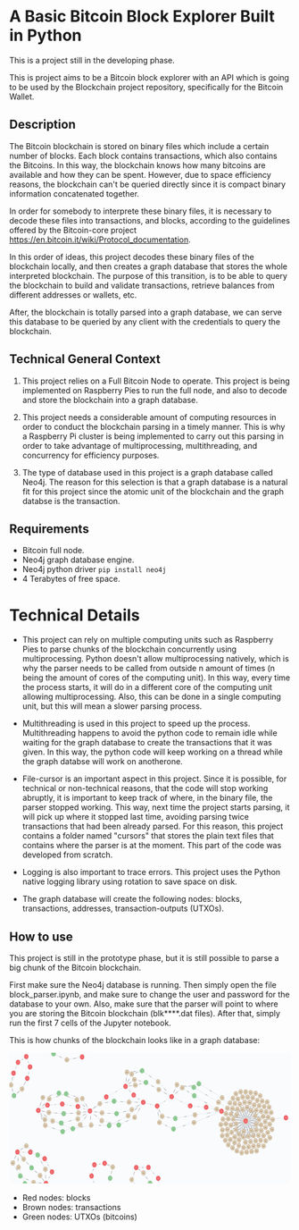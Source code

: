 # A Basic Bitcoin Block Explorer Built in Python

This is a project still in the developing phase.

This is project aims to be a Bitcoin block explorer with an API which is going to be used by the Blockchain project repository, specifically for the Bitcoin Wallet.

## Description

The Bitcoin blockchain is stored on binary files which include a certain number of blocks. Each block contains transactions, which also contains the Bitcoins. In this way, the blockchain knows how many bitcoins are available and how they can be spent. However, due to space efficiency reasons, the blockchain can't be queried directly since it is compact binary information concatenated together. 

In order for somebody to interprete these binary files, it is necessary to decode these files into transactions, and blocks, according to the guidelines offered by the Bitcoin-core project https://en.bitcoin.it/wiki/Protocol_documentation.

In this order of ideas, this project decodes these binary files of the blockchain locally, and then creates a graph database that stores the whole interpreted blockchain. The purpose of this transition, is to be able to query the blockchain to build and validate transactions, retrieve balances from different addresses or wallets, etc.

After, the blockchain is totally parsed into a graph database, we can serve this database to be queried by any client with the credentials to query the blockchain.

## Technical General Context

1. This project relies on a Full Bitcoin Node to operate. This project is being implemented on Raspberry Pies to run the full node, and also to decode and store the blockchain into a graph database.

2. This project needs a considerable amount of computing resources in order to conduct the blockchain parsing in a timely manner. This is why a Raspberry Pi cluster is being implemented to carry out this parsing in order to take advantage of multiprocessing, multithreading, and concurrency for efficiency purposes.

3. The type of database used in this project is a graph database called Neo4j. The reason for this selection is that a graph database is a natural fit for this project since the atomic unit of the blockchain and the graph databse is the transaction.

## Requirements

- Bitcoin full node.
- Neo4j graph database engine.
- Neo4j python driver ```pip install neo4j```
- 4 Terabytes of free space.

# Technical Details

- This project can rely on multiple computing units such as Raspberry Pies to parse chunks of the blockchain concurrently using multiprocessing. Python doesn't allow multiprocessing natively, which is why the parser needs to be called from outside n amount of times (n being the amount of cores of the computing unit). In this way, every time the process starts, it will do in a different core of the computing unit allowing multiprocessing. Also, this can be done in a single computing unit, but this will mean a slower parsing process.

- Multithreading is used in this project to speed up the process. Multithreading happens to avoid the python code to remain idle while waiting for the graph database to create the transactions that it was given. In this way, the python code will keep working on a thread while the graph databse will work on anotherone. 

- File-cursor is an important aspect in this project. Since it is possible, for technical or non-technical reasons, that the code will stop working abruptly, it is important to keep track of where, in the binary file, the parser stopped working. This way, next time the project starts parsing, it will pick up where it stopped last time, avoiding parsing twice transactions that had been already parsed. For this reason, this project contains a folder named "cursors" that stores the plain text files that contains where the parser is at the moment. This part of the code was developed from scratch.

- Logging is also important to trace errors. This project uses the Python native logging library using rotation to save space on disk.

- The graph database will create the following nodes: blocks, transactions, addresses, transaction-outputs (UTXOs).

## How to use

This project is still in the prototype phase, but it is still possible to parse a big chunk of the Bitcoin blockchain. 

First make sure the Neo4j database is running. Then simply open the file block_parser.ipynb, and make sure to change the user and password for the database to your own. Also, make sure that the parser will point to where you are storing the Bitcoin blockchain (blk****.dat files). After that, simply run the first 7 cells of the Jupyter notebook. 

This is how chunks of the blockchain looks like in a graph database:



<img src="Images/01.png" width="600" height="234" /> 

- Red nodes: blocks
- Brown nodes: transactions
- Green nodes: UTXOs (bitcoins)



